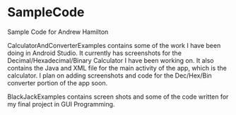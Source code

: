 # SampleCode
Sample Code for Andrew Hamilton

CalculatorAndConverterExamples contains some of the work I have been doing in Android Studio. It currently has screenshots for the Decimal/Hexadecimal/Binary Calculator I have been working on. It also contains the Java and XML file for the main activity of the app, which is the calculator. I plan on adding screenshots and code for the Dec/Hex/Bin converter portion of the app soon.

BlackJackExamples contains screen shots and some of the code written for my final project in GUI Programming.
